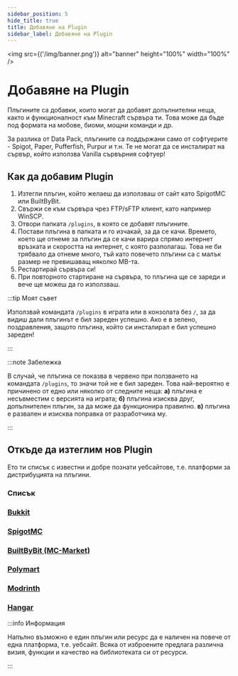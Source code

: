 ```yaml
---
sidebar_position: 5
hide_title: true
title: Добавяне на Plugin
sidebar_label: Добавяне на Plugin
---
```


<img src={('/img/banner.png')} alt="banner" height="100%" width="100%" />

<div class="text--center">
<h1>Добавяне на Plugin</h1>
</div>

Плъгините са добавки, които могат да добавят допълнителни неща, както и функционалност към Minecraft сървъра ти. Това може да бъде под формата на мобове, биоми, мощни команди и др.

За разлика от Data Pack, плъгините са поддържани само от софтуерите - Spigot, Paper, Pufferfish, Purpur и т.н. Те не могат да се инсталират на сървър, който използва Vanilla сървърния софтуер!

## Как да добавим Plugin

1. Изтегли плъгин, който желаеш да използваш от сайт като SpigotMC или BuiltByBit.
2. Свържи се към сървъра чрез FTP/sFTP клиент, като например WinSCP.
3. Отвори папката ``/plugins``, в която се добавят плъгините.
4. Постави плъгина в папката и го изчакай, за да се качи. Времето, което ще отнеме за плъгин да се качи варира спрямо интернет връзката и скоростта на интернет, с която разполагаш. Това не би трябвало да отнеме много, тъй като повечето плъгини са с малък размер не превишаващ няколко MB-та.
5. Рестартирай сървъра си!
6. При повторното стартиране на сървъра, то плъгина ще се зареди и вече ще можеш да го използваш.

:::tip Моят съвет

Използвай командата ``/plugins`` в играта или в конзолата без ``/``, за да видиш дали плъгинът е бил зареден успешно. Ако е в зелено, поздравления, защото плъгина, който си инсталирал е бил успешно зареден!

:::

:::note Забележка

В случай, че плъгина се показва в червено при ползването на командата ``/plugins``, то значи той не е бил зареден. 
Това най-вероятно е причинено от едно или няколко от следните неща:
**а)** плъгина е несъвместим с версията на играта;
**б)** плъгина изисква друг, допълнителен плъгин, за да може да функционира правилно.
**в)** плъгина е развален и изисква поправка от разработчика му.

:::

## Откъде да изтеглим нов Plugin

Ето ти списък с известни и добре познати уебсайтове, т.е. платформи за дистрибуцията на плъгини.

### Списък

### [Bukkit](https://dev.bukkit.org/)

### [SpigotMC](https://www.spigotmc.org/)

### [BuiltByBit (MC-Market)](https://builtbybit.com/)

### [Polymart](https://polymart.org/)

### [Modrinth](https://modrinth.com/)

### [Hangar](https://hangar.papermc.io/)

:::info Информация

Напълно възможно е един плъгин или ресурс да е наличен на повече от една платформа, т.е. уебсайт. Всяка от изброените предлага различна визия, функции и качество на библиотеката си от ресурси.

:::